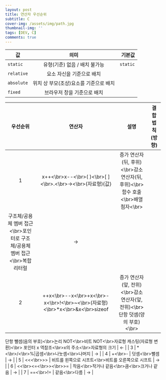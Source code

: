 ```yaml
---
layout: post
title: 연산자 우선순위
subtitle: C
cover-img: /assets/img/path.jpg
thumbnail-img: ''
tags: [DEV, C]
comments: true
---
```


| 값 | 의미 | 기본값 |
|---|:---:|---:|
| `static` | 유형(기준) 없음 / 배치 불가능 | `static` |
| `relative` | 요소 자신을 기준으로 배치 |  |
| `absolute` | 위치 상 부모(조상)요소를 기준으로 배치 |  |
| `fixed` | 브라우저 창을 기준으로 배치 |  |

| 우선순위 | 연산자 | 설명 | 결합 법칙(방향) |
|:---:|:---:|:---:|:---:|
| 1 | x++<\br>x--<\br>( )<\br>[ ]<\br>.<\br>-><\br>(자료형){값} | 증가 연산자(뒤, 후위)<\br>감소 연산자(뒤, 후위)<\br>함수 호출<\br>배열 첨자<\br>
구조체/공용체 멤버 접근<\br>포인터로 구조체/공용체 멤버 접근<\br>복합 리터럴 | → |
| 2 | ++x<\br>--x<\br>+x<\br>-x<\br>!<\br>~<\br>(자료형)<\br>*x<\br>&x<\br>sizeof | 증가 연산자(앞, 전위)<\br>감소 연산자(앞, 전위)<\br>단항 덧셈(양의 부호)<\br>
단항 뺄셈(음의 부호)<\br>논리 NOT<\br>비트 NOT<\br>자료형 캐스팅(자료형 변환)<\br>
포인터 x 역참조<\br>x의 주소<\br>자료형의 크기 | ← |
| 3 | *<\br>/<\br>%|곱셈<\br>나눗셈<\br>나머지 | → |
| 4 | +<\br>- | 덧셈<\br>뺄셈 | → |
| 5 | <<<\br>>> | 비트를 왼쪽으로 시프트<\br>비트를 오른쪽으로 시프트 | → |
| 6 | <<\br><=<\br>><\br>>= | 작음<\br>작거나 같음<\br>큼<\br>크거나 같음 | → |
| 7 | ==<\br>!= | 같음<\br>다름 | → |
